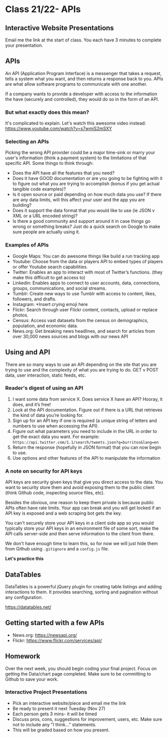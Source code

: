 # Class 21/22- APIs

## Interactive Website Presentations
Email me the link at the start of class.
You each have 3 minutes to complete your presentation.

## APIs
An API (Application Program Interface) is a messenger that takes a request, tells a system what you want, and then returns a response back to you. APIs are what allow software programs to communicate with one another.

If a company wants to provide a developer with access to the information the have (securely and controlled), they would do so in the form of an API.

### But what exactly does this mean?
It's complicated to explain. Let's watch this awesome video instead:
https://www.youtube.com/watch?v=s7wmiS2mSXY

### Selecting an APIs
Picking the wrong API provider could be a major time-sink or marry your user's information (think a payment system) to the limitations of that specific API. Some things to think through:

- Does the API have all the features that you need?
- Does it have GOOD documentation or are you going to be fighting with it to figure out what you are trying to accomplish (bonus if you get actual tangible code examples)?
- Is it open source or paid depending on how much data you use? If there are any data limits, will this affect your user and the app you are building?
- Does it support the data format that you would like to use (ie JSON v XML or a URL encoded string)?
- Is there a good community and support around it in case things go wrong or something breaks? Just do a quick search on Google to make sure people are actually using it.

### Examples of APIs
- Google Maps: You can do awesome things like build a run tracking app
- Youtube: Choose from the data or players API to embed types of players or offer Youtube search capabilities.
- Twitter: Enables an app to interact with most of Twitter’s functions. (they make this difficult to get access to)
- Linkedin: Enables apps to connect to user accounts, data, connections, groups, communications, and social streams.
- Tumblr: Create new ways to use Tumblr with access to content, likes, followers, and drafts.
- Instagram: \*Insert crying emoji here
- Flickr: Search through user Flickr content, contacts, upload or replace photos.
- Census: Access vast datasets from the census on demographics, population, and economic data.
- News.org: Get breaking news headlines, and search for articles from over 30,000 news sources and blogs with our news API

## Using and API
There are so many ways to use an API depending on the site that you are trying to use and the complexity of what you are trying to do. GET v POST data, user interaction, static feeds, etc.

### Reader's digest of using an API
1. I want some data from service X. Does service X have an API? Hooray, it does, and it’s free!
2. Look at the API documentation. Figure out if there is a URL that retrieves the kind of data you’re looking for.
3. Sign up for an API key if one is required (a unique string of letters and numbers to use when accessing the API).
4. Figure out what parameters you need to include in the URL in order to get the exact data you want. For example: `https://api.twitter.com/1.1/search/tweets.json?q=burritos&lang=en`
5. Return the response (hopefully in JSON format) that you can now begin to use.
6. Use options and other features of the API to manipulate the information

### A note on security for API keys
API keys are security given keys that give you direct access to the data. You want to security store them and avoid exposing them to the public client (think Github code, inspecting source files, etc).

Besides the obvious, one reason to keep them private is because public APIs often have rate limits. Your app can break and you will get locked if an API key is exposed and a web scraping bot gets the key.

You can't securely store your API keys in a client side app so you would typically store your API keys in an environment file of some sort, make the API calls server-side and then serve information to the client from there.

We don't have enough time to learn this, so for now we will just hide them from Github using `.gitignore` and a `config.js` file.

**Let's practice this**

## DataTables
DataTables is a powerful jQuery plugin for creating table listings and adding interactions to them. It provides searching, sorting and pagination without any configuration.

https://datatables.net/

## Getting started with a few APIs
- News.org: https://newsapi.org/
- Flickr: https://www.flickr.com/services/api/

## Homework
Over the next week, you should begin coding your final project. Focus on getting the Data/chart page completed. Make sure to be committing to Github to save your work.


### Interactive Project Presentations
- Pick an interactive website/piece and email me the link
- Be ready to present it next Tuesday (Nov 27)
- Each person gets 3 mins- it will be timed
- Discuss pros, cons, suggestions for improvement, users, etc. Make sure not to include any "I think..." statements.
- This will be graded based on how you present.
